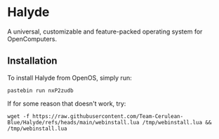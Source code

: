 # Halyde
A universal, customizable and feature-packed operating system for OpenComputers.

## Installation
To install Halyde from OpenOS, simply run:

`pastebin run nxP2zudb`

If for some reason that doesn't work, try:

`wget -f https://raw.githubusercontent.com/Team-Cerulean-Blue/Halyde/refs/heads/main/webinstall.lua /tmp/webinstall.lua && /tmp/webinstall.lua`
